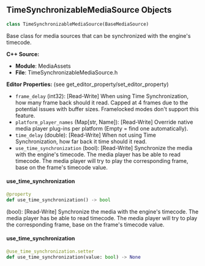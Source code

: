 ## TimeSynchronizableMediaSource Objects

```python
class TimeSynchronizableMediaSource(BaseMediaSource)
```

Base class for media sources that can be synchronized with the engine's timecode.

**C++ Source:**

- **Module**: MediaAssets
- **File**: TimeSynchronizableMediaSource.h

**Editor Properties:** (see get_editor_property/set_editor_property)

- ``frame_delay`` (int32):  [Read-Write] When using Time Synchronization, how many frame back should it read. Capped at 4 frames due to the potential issues with buffer sizes.
  Framelocked modes don't support this feature.
- ``platform_player_names`` (Map[str, Name]):  [Read-Write] Override native media player plug-ins per platform (Empty = find one automatically).
- ``time_delay`` (double):  [Read-Write] When not using Time Synchronization, how far back it time should it read.
- ``use_time_synchronization`` (bool):  [Read-Write] Synchronize the media with the engine's timecode.
  The media player has be able to read timecode.
  The media player will try to play the corresponding frame, base on the frame's timecode value.

<a id="unreal.TimeSynchronizableMediaSource.use_time_synchronization"></a>

#### use_time_synchronization

```python
@property
def use_time_synchronization() -> bool
```

(bool):  [Read-Write] Synchronize the media with the engine's timecode.
The media player has be able to read timecode.
The media player will try to play the corresponding frame, base on the frame's timecode value.

<a id="unreal.TimeSynchronizableMediaSource.use_time_synchronization"></a>

#### use_time_synchronization

```python
@use_time_synchronization.setter
def use_time_synchronization(value: bool) -> None
```

<a id="unreal.MediaLibrary"></a>